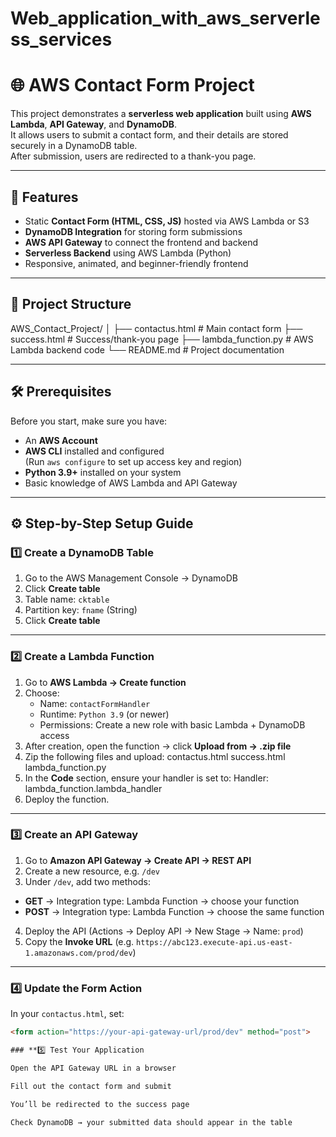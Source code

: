 # Web_application_with_aws_serverless_services

# 🌐 AWS Contact Form Project

This project demonstrates a **serverless web application** built using **AWS Lambda**, **API Gateway**, and **DynamoDB**.  
It allows users to submit a contact form, and their details are stored securely in a DynamoDB table.  
After submission, users are redirected to a thank-you page.

---

## 🚀 Features
- Static **Contact Form (HTML, CSS, JS)** hosted via AWS Lambda or S3  
- **DynamoDB Integration** for storing form submissions  
- **AWS API Gateway** to connect the frontend and backend  
- **Serverless Backend** using AWS Lambda (Python)  
- Responsive, animated, and beginner-friendly frontend  

---

## 🧩 Project Structure
AWS_Contact_Project/
│
├── contactus.html # Main contact form
├── success.html # Success/thank-you page
├── lambda_function.py # AWS Lambda backend code
└── README.md # Project documentation


---

## 🛠️ Prerequisites
Before you start, make sure you have:
- An **AWS Account**
- **AWS CLI** installed and configured  
  (Run `aws configure` to set up access key and region)
- **Python 3.9+** installed on your system
- Basic knowledge of AWS Lambda and API Gateway

---

## ⚙️ Step-by-Step Setup Guide

### **1️⃣ Create a DynamoDB Table**
1. Go to the AWS Management Console → DynamoDB  
2. Click **Create table**
3. Table name: `cktable`
4. Partition key: `fname` (String)  
5. Click **Create table**

---

### **2️⃣ Create a Lambda Function**
1. Go to **AWS Lambda → Create function**  
2. Choose:
   - Name: `contactFormHandler`
   - Runtime: `Python 3.9` (or newer)
   - Permissions: Create a new role with basic Lambda + DynamoDB access  
3. After creation, open the function → click **Upload from → .zip file**  
4. Zip the following files and upload:
   contactus.html
   success.html
   lambda_function.py
5. In the **Code** section, ensure your handler is set to: Handler: lambda_function.lambda_handler
6. Deploy the function.

---

### **3️⃣ Create an API Gateway**
1. Go to **Amazon API Gateway → Create API → REST API**
2. Create a new resource, e.g. `/dev`
3. Under `/dev`, add two methods:
- **GET** → Integration type: Lambda Function → choose your function  
- **POST** → Integration type: Lambda Function → choose the same function  
4. Deploy the API (Actions → Deploy API → New Stage → Name: `prod`)
5. Copy the **Invoke URL** (e.g. `https://abc123.execute-api.us-east-1.amazonaws.com/prod/dev`)

---

### **4️⃣ Update the Form Action**
In your `contactus.html`, set:
```html
<form action="https://your-api-gateway-url/prod/dev" method="post">

### **5️⃣ Test Your Application

Open the API Gateway URL in a browser

Fill out the contact form and submit

You’ll be redirected to the success page

Check DynamoDB → your submitted data should appear in the table



